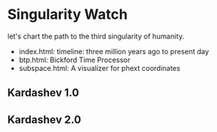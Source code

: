 # Singularity Watch

let's chart the path to the third singularity of humanity. 

- index.html: timeline: three million years ago to present day
- btp.html: Bickford Time Processor
- subspace.html: A visualizer for phext coordinates

## Kardashev 1.0

## Kardashev 2.0
